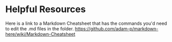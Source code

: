 # Helpful Resources

Here is a link to a Markdown Cheatsheet that has the commands you'd need to edit the .md files in the folder. <https://github.com/adam-p/markdown-here/wiki/Markdown-Cheatsheet>

